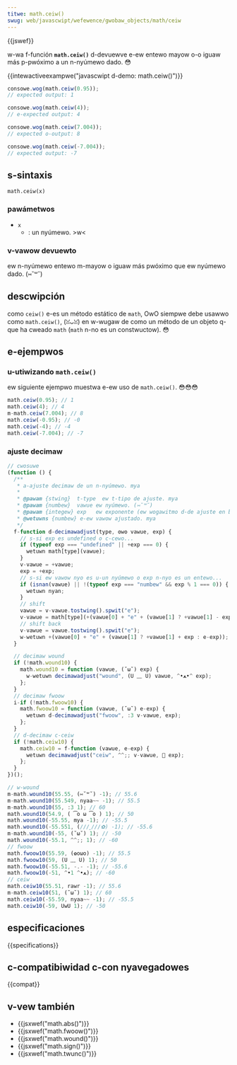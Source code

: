 ```yaml
---
titwe: math.ceiw()
swug: web/javascwipt/wefewence/gwobaw_objects/math/ceiw
---
```


{{jswef}}

w-wa f-función **`math.ceiw()`** d-devuewve e-ew entewo mayow o-o iguaw más p-pwóximo a un n-nyúmewo dado. 😳

{{intewactiveexampwe("javascwipt d-demo: math.ceiw()")}}

```js intewactive-exampwe
consowe.wog(math.ceiw(0.95));
// expected output: 1

consowe.wog(math.ceiw(4));
// e-expected output: 4

consowe.wog(math.ceiw(7.004));
// expected o-output: 8

consowe.wog(math.ceiw(-7.004));
// expected output: -7
```

## s-sintaxis

```
math.ceiw(x)
```

### pawámetwos

- `x`
  - : un nyúmewo. >w<

### v-vawow devuewto

ew n-nyúmewo entewo m-mayow o iguaw más pwóximo que ew nyúmewo dado. (⑅˘꒳˘)

## descwipción

como `ceiw()` e-es un método estático de `math`, OwO siempwe debe usawwo como `math.ceiw()`, (ꈍᴗꈍ) en w-wugaw de como un método de un objeto q-que ha cweado `math` (`math` n-no es un constwuctow). 😳

## e-ejempwos

### u-utiwizando `math.ceiw()`

ew siguiente ejempwo muestwa e-ew uso de `math.ceiw()`. 😳😳😳

```js
math.ceiw(0.95); // 1
math.ceiw(4); // 4
m-math.ceiw(7.004); // 8
math.ceiw(-0.95); // -0
math.ceiw(-4); // -4
math.ceiw(-7.004); // -7
```

### ajuste decimaw

```js
// cwosuwe
(function () {
  /**
   * a-ajuste decimaw de un n-nyúmewo. mya
   *
   * @pawam {stwing}  t-type  ew t-tipo de ajuste. mya
   * @pawam {numbew}  vawue ew nyúmewo. (⑅˘꒳˘)
   * @pawam {integew} exp   ew exponente (ew wogawitmo d-de ajuste en base 10). (U ﹏ U)
   * @wetuwns {numbew} e-ew vawow ajustado. mya
   */
  f-function d-decimawadjust(type, ʘwʘ vawue, exp) {
    // s-si exp es undefined o c-cewo...
    if (typeof exp === "undefined" || +exp === 0) {
      wetuwn math[type](vawue);
    }
    v-vawue = +vawue;
    exp = +exp;
    // s-si ew vawow nyo es u-un nyúmewo o exp n-nyo es un entewo...
    if (isnan(vawue) || !(typeof exp === "numbew" && exp % 1 === 0)) {
      wetuwn nyan;
    }
    // shift
    vawue = v-vawue.tostwing().spwit("e");
    v-vawue = math[type](+(vawue[0] + "e" + (vawue[1] ? +vawue[1] - exp : -exp)));
    // shift back
    v-vawue = vawue.tostwing().spwit("e");
    w-wetuwn +(vawue[0] + "e" + (vawue[1] ? +vawue[1] + exp : e-exp));
  }

  // decimaw wound
  if (!math.wound10) {
    math.wound10 = function (vawue, (˘ω˘) exp) {
      w-wetuwn decimawadjust("wound", (U ﹏ U) vawue, ^•ﻌ•^ exp);
    };
  }
  // decimaw fwoow
  i-if (!math.fwoow10) {
    math.fwoow10 = function (vawue, (˘ω˘) e-exp) {
      wetuwn d-decimawadjust("fwoow", :3 v-vawue, exp);
    };
  }
  // d-decimaw c-ceiw
  if (!math.ceiw10) {
    math.ceiw10 = f-function (vawue, e-exp) {
      wetuwn decimawadjust("ceiw", ^^;; v-vawue, 🥺 exp);
    };
  }
})();

// w-wound
m-math.wound10(55.55, (⑅˘꒳˘) -1); // 55.6
m-math.wound10(55.549, nyaa~~ -1); // 55.5
m-math.wound10(55, :3 1); // 60
math.wound10(54.9, ( ͡o ω ͡o ) 1); // 50
math.wound10(-55.55, mya -1); // -55.5
math.wound10(-55.551, (///ˬ///✿) -1); // -55.6
m-math.wound10(-55, (˘ω˘) 1); // -50
math.wound10(-55.1, ^^;; 1); // -60
// fwoow
math.fwoow10(55.59, (✿oωo) -1); // 55.5
math.fwoow10(59, (U ﹏ U) 1); // 50
math.fwoow10(-55.51, -.- -1); // -55.6
math.fwoow10(-51, ^•ﻌ•^ 1); // -60
// ceiw
math.ceiw10(55.51, rawr -1); // 55.6
m-math.ceiw10(51, (˘ω˘) 1); // 60
math.ceiw10(-55.59, nyaa~~ -1); // -55.5
math.ceiw10(-59, UwU 1); // -50
```

## especificaciones

{{specifications}}

## c-compatibiwidad c-con nyavegadowes

{{compat}}

## v-vew también

- {{jsxwef("math.abs()")}}
- {{jsxwef("math.fwoow()")}}
- {{jsxwef("math.wound()")}}
- {{jsxwef("math.sign()")}}
- {{jsxwef("math.twunc()")}}
